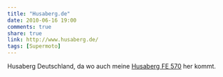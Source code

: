 ```yaml
---
title: "Husaberg.de"
date: 2010-06-16 19:00
comments: true
share: true
link: http://www.husaberg.de/
tags: [Supermoto]
---
```

Husaberg Deutschland, da wo auch meine [Husaberg FE 570](/sonstiges/garage/husaberg_fe_570_supermoto_bj_2009/) her kommt.

